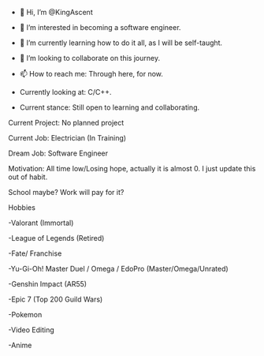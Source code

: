 - 👋 Hi, I’m @KingAscent
- 👀 I’m interested in becoming a software engineer.
- 🌱 I’m currently learning how to do it all, as I will be self-taught.
- 💞️ I’m looking to collaborate on this journey.
- 📫 How to reach me: Through here, for now. 

- Currently looking at: C/C++.

- Current stance: Still open to learning and collaborating.

Current Project: No planned project

Current Job: Electrician (In Training)

Dream Job: Software Engineer

Motivation: All time low/Losing hope, actually it is almost 0. I just update this out of habit. 

School maybe? Work will pay for it?

Hobbies

-Valorant (Immortal)

-League of Legends (Retired)

-Fate/ Franchise

-Yu-Gi-Oh! Master Duel / Omega / EdoPro (Master/Omega/Unrated)

-Genshin Impact (AR55)

-Epic 7 (Top 200 Guild Wars)

-Pokemon

-Video Editing

-Anime
<!---
KingAscent/KingAscent is a ✨ special ✨ repository because its `README.md` (this file) appears on your GitHub profile.
You can click the Preview link to take a look at your changes.
--->
